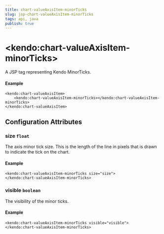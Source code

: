 ```yaml
---
title: chart-valueAxisItem-minorTicks
slug: jsp-chart-valueAxisItem-minorTicks
tags: api, java
publish: true
---
```


# \<kendo:chart-valueAxisItem-minorTicks\>
A JSP tag representing Kendo MinorTicks.

#### Example
    <kendo:chart-valueAxisItem>
        <kendo:chart-valueAxisItem-minorTicks></kendo:chart-valueAxisItem-minorTicks>
    </kendo:chart-valueAxisItem>


## Configuration Attributes


### size `float`

The axis minor tick size. This is the length of the line in pixels that is drawn to indicate the tick on the chart.

#### Example
    <kendo:chart-valueAxisItem-minorTicks size="size">
    </kendo:chart-valueAxisItem-minorTicks>



### visible `boolean`

The visibility of the minor ticks.

#### Example
    <kendo:chart-valueAxisItem-minorTicks visible="visible">
    </kendo:chart-valueAxisItem-minorTicks>


